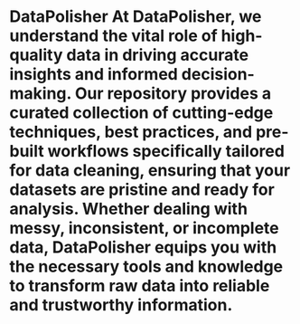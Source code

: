 # DataPolisher At DataPolisher, we understand the vital role of high-quality data in driving accurate insights and informed decision-making. Our repository provides a curated collection of cutting-edge techniques, best practices, and pre-built workflows specifically tailored for data cleaning, ensuring that your datasets are pristine and ready for analysis. Whether dealing with messy, inconsistent, or incomplete data, DataPolisher equips you with the necessary tools and knowledge to transform raw data into reliable and trustworthy information.
